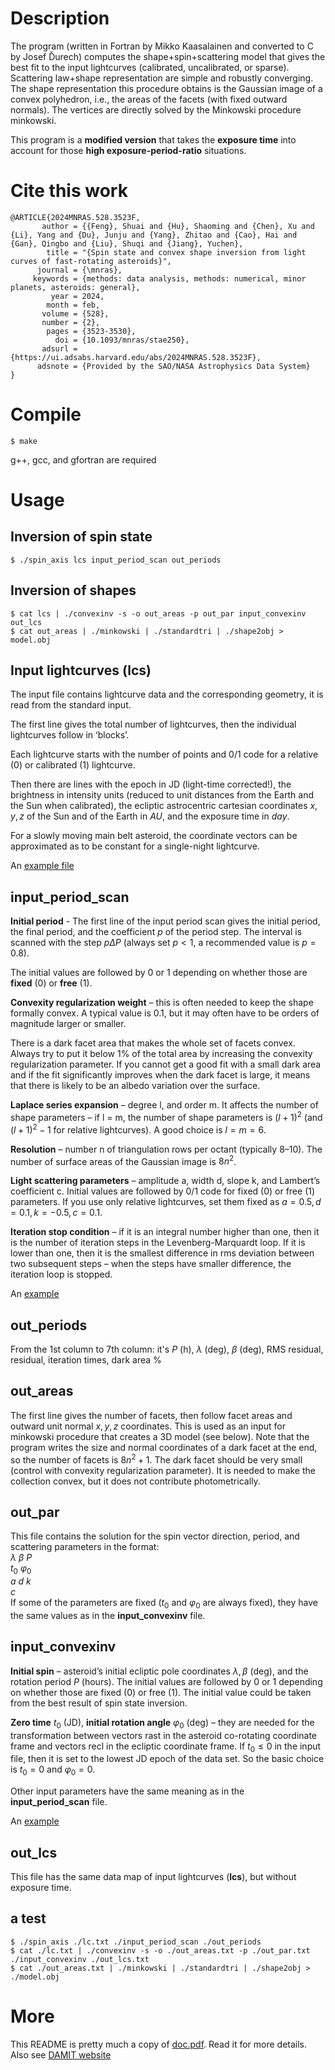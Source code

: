 # Description
The program (written in Fortran by Mikko Kaasalainen and converted to C by Josef Ďurech)
computes the shape+spin+scattering model that gives the best fit to the input lightcurves
(calibrated, uncalibrated, or sparse). Scattering law+shape representation are simple and
robustly converging. The shape representation this procedure obtains is the Gaussian image
of a convex polyhedron, i.e., the areas of the facets (with fixed outward normals). The vertices
are directly solved by the Minkowski procedure minkowski.

This program is a **modified version** that takes the **exposure time** into account for those **high 
exposure-period-ratio** situations.

# Cite this work
    @ARTICLE{2024MNRAS.528.3523F,
           author = {{Feng}, Shuai and {Hu}, Shaoming and {Chen}, Xu and {Li}, Yang and {Du}, Junju and {Yang}, Zhitao and {Cao}, Hai and {Gan}, Qingbo and {Liu}, Shuqi and {Jiang}, Yuchen},
            title = "{Spin state and convex shape inversion from light curves of fast-rotating asteroids}",
          journal = {\mnras},
         keywords = {methods: data analysis, methods: numerical, minor planets, asteroids: general},
             year = 2024,
            month = feb,
           volume = {528},
           number = {2},
            pages = {3523-3530},
              doi = {10.1093/mnras/stae250},
           adsurl = {https://ui.adsabs.harvard.edu/abs/2024MNRAS.528.3523F},
          adsnote = {Provided by the SAO/NASA Astrophysics Data System}
    }



# Compile
    $ make  
g++, gcc, and gfortran are required

# Usage
## Inversion of spin state
    $ ./spin_axis lcs input_period_scan out_periods
    
## Inversion of shapes
    $ cat lcs | ./convexinv -s -o out_areas -p out_par input_convexinv out_lcs
    $ cat out_areas | ./minkowski | ./standardtri | ./shape2obj > model.obj
    
## Input lightcurves (lcs)
The input file contains lightcurve data and the corresponding geometry, it is read from the
standard input. 

The first line gives the total number of lightcurves, then the individual
lightcurves follow in ‘blocks’. 

Each lightcurve starts with the number of points and 0/1 code
for a relative (0) or calibrated (1) lightcurve. 

Then there are lines with the epoch in JD
(light-time corrected!), the brightness in intensity units (reduced to unit distances from the
Earth and the Sun when calibrated), the ecliptic astrocentric cartesian coordinates $x, y, z$ of
the Sun and of the Earth in $AU$, and the exposure time in $day$.  

For a slowly moving main belt asteroid, the coordinate vectors can be approximated as
to be constant for a single-night lightcurve.

An [example file](https://github.com/fsh1201/inverse-problems-of-fast-rotating-asteroid/blob/main/lc.txt)

## input_period_scan
**Initial period** - The first line of the input period scan gives the initial period, the final period, and the
coefficient $p$ of the period step. The interval is scanned with the step $p\Delta P$ (always set $p < 1$,
a recommended value is $p = 0.8$). 

The initial values are followed by 0 or 1 depending on whether those are **fixed** (0) or
**free** (1). 

**Convexity regularization weight** – this is often needed to keep the shape formally convex.
A typical value is $0.1$, but it may often have to be orders of magnitude larger or smaller.

There is a dark facet area that makes the whole set of facets convex. Always try to put
it below 1% of the total area by increasing the convexity regularization parameter. If you
cannot get a good fit with a small dark area and if the fit significantly improves when the
dark facet is large, it means that there is likely to be an albedo variation over the surface.

**Laplace series expansion** – degree l, and order m. It affects the number of shape parameters –
if l = m, the number of shape parameters is $(l + 1)^2$
(and $(l + 1)^2 − 1$ for relative lightcurves).
A good choice is $l = m = 6$.

**Resolution** – number n of triangulation rows per octant (typically $8–10$). The number of
surface areas of the Gaussian image is $8n^2$.

**Light scattering parameters** – amplitude a, width d, slope k, and Lambert’s coefficient c. Initial
values are followed by 0/1 code for fixed (0) or free (1) parameters. If you use only relative lightcurves, 
set them fixed as $a = 0.5, d = 0.1, k = −0.5, c=0.1$.

**Iteration stop condition** – if it is an integral number higher than one, then it is the number
of iteration steps in the Levenberg-Marquardt loop. If it is lower than one, then it is the
smallest difference in rms deviation between two subsequent steps – when the steps have
smaller difference, the iteration loop is stopped.

An [example](https://github.com/fsh1201/inverse-problems-of-fast-rotating-asteroid/blob/main/input_period_scan)

## out_periods
From the 1st column to 7th column: it's $P$ (h), $\lambda$ (deg), $\beta$ (deg), RMS residual, 
residual, iteration times, dark area %

## out_areas
The first line gives the number of facets, then follow facet areas and outward unit normal
$x, y, z$ coordinates. This is used as an input for minkowski procedure that creates a 3D model
(see below). Note that the program writes the size and normal coordinates of a dark facet
at the end, so the number of facets is $8n^2 + 1$. The dark facet should be very small (control
with convexity regularization parameter). It is needed to make the collection convex, but it
does not contribute photometrically.

## out_par
This file contains the solution for the spin vector direction, period, and scattering parameters
in the format:  
$λ$ $β$ $P$  
$t_0$ $φ_0$  
$a$ $d$ $k$  
$c$  
If some of the parameters are fixed ($t_0$ and $φ_0$ are always fixed), they have the same values
as in the **input_convexinv** file.

## input_convexinv
**Initial spin** – asteroid’s initial ecliptic pole coordinates $λ, β$ (deg), and the rotation period $P$
(hours). The initial values are followed by 0 or 1 depending on whether those are fixed (0) or
free (1). The initial value could be taken from the best result of spin state inversion.

**Zero time** $t_0$ (JD), **initial rotation angle** $φ_0$ (deg) – they are needed for the transformation
between vectors rast in the asteroid co-rotating coordinate frame and vectors recl in the
ecliptic coordinate frame.
If $t_0 ≤ 0$ in the input file, then it is set to the lowest JD epoch of the data set. So the
basic choice is $t_0 = 0$ and $φ_0 = 0$.

Other input parameters have the same meaning as in the
**input_period_scan** file.

An [example](https://github.com/fsh1201/inverse-problems-of-fast-rotating-asteroid/blob/main/input_convexinv)

## out_lcs
This file has the same data map of input lightcurves (**lcs**), but without exposure time.

## a test
    $ ./spin_axis ./lc.txt ./input_period_scan ./out_periods
    $ cat ./lc.txt | ./convexinv -s -o ./out_areas.txt -p ./out_par.txt ./input_convexinv ./out_lcs.txt
    $ cat ./out_areas.txt | ./minkowski | ./standardtri | ./shape2obj > ./model.obj

# More
This README is pretty much a copy of [doc.pdf](https://github.com/fsh1201/inverse-problems-of-fast-rotating-asteroid/blob/main/doc.pdf). Read it for more details. 
Also see [DAMIT website](https://astro.troja.mff.cuni.cz/projects/damit/)
